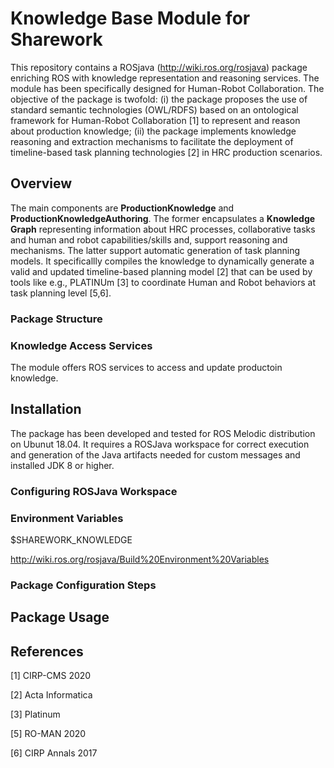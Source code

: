 # Knowledge Base Module for Sharework

This repository contains a ROSjava (http://wiki.ros.org/rosjava) package enriching ROS with knowledge representation and reasoning services. The module has been specifically designed for Human-Robot Collaboration. The objective of the package is twofold: (i) the package proposes the use of standard semantic technologies (OWL/RDFS) based on an ontological framework for Human-Robot Collaboration [1] to represent and reason about production knowledge; (ii) the package implements knowledge reasoning and extraction mechanisms to facilitate the deployment of timeline-based task planning technologies [2] in HRC production scenarios.

## Overview

The main components are **ProductionKnowledge** and **ProductionKnowledgeAuthoring**. The former encapsulates a **Knowledge Graph** representing information about  HRC processes, collaborative tasks and human and robot capabilities/skills and, support reasoning and mechanisms. The latter support automatic generation of task planning models. It specificallly compiles the knowledge to dynamically generate a valid and updated timeline-based planning model [2] that can be used by tools like e.g., PLATINUm [3] to coordinate Human and Robot behaviors at task planning level [5,6].

### Package Structure



### Knowledge Access Services

The module offers ROS services to access and update productoin knowledge.


## Installation

The package has been developed and tested for ROS Melodic distribution on Ubunut 18.04. It requires a ROSJava workspace for correct execution and generation of the Java artifacts needed for custom messages and installed JDK 8 or higher.


### Configuring ROSJava Workspace



### Environment Variables

$SHAREWORK_KNOWLEDGE


http://wiki.ros.org/rosjava/Build%20Environment%20Variables


### Package Configuration Steps


## Package Usage 


## References

[1] CIRP-CMS 2020

[2] Acta Informatica

[3] Platinum 

[5] RO-MAN 2020

[6] CIRP Annals 2017

